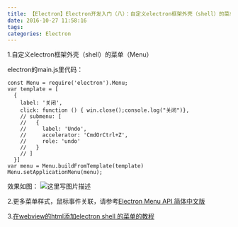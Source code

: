 ```yaml
---
title: 【Electron】Electron开发入门（八）：自定义electron框架外壳（shell）的菜单（Menu）
date: 2016-10-27 11:58:16
tags: 
categories: Electron
---
```


<!--more-->

1.自定义electron框架外壳（shell）的菜单（Menu）
   
electron的main.js里代码：
```
const Menu = require('electron').Menu;
var template = [
  {
    label: '关闭',
    click: function () { win.close();console.log("关闭")},
    // submenu: [
    //   {
    //     label: 'Undo',
    //     accelerator: 'CmdOrCtrl+Z',
    //     role: 'undo'
    //   }
    // ]
  }]
var menu = Menu.buildFromTemplate(template)
Menu.setApplicationMenu(menu);
```
效果如图：
![这里写图片描述](http://img.blog.csdn.net/20161027115145809)



2.更多菜单样式，鼠标事件关联，请参考[Electron Menu API 简体中文版](https://github.com/electron/electron/blob/master/docs-translations/zh-CN/api/menu.md)

3.[在webview的html添加electron shell 的菜单的教程](http://blog.csdn.net/ch15196637370/article/details/51147980)